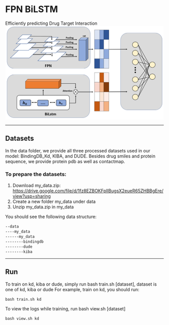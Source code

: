 # FPN BiLSTM
Efficiently predicting Drug Target Interaction
![avatar](./Image/fpn_lstm.png)
***
## Datasets
In the data folder, we provide all three 
processed datasets used in our model: 
BindingDB_Kd, KIBA, and DUDE. Besides drug smiles
and protein sequence, we provide protein pdb
as well as contactmap.

### To prepare the datasets:

1. Download my_data.zip: https://drive.google.com/file/d/1fz8EZBOKFplIBugsX2eueR65ZHBBgEre/view?usp=sharing
2. Create a new folder my_data under data  
3. Unzip my_data.zip in my_data  

You should see the following data structure:
```angular2html
--data
----my_data
------my_data
--------bindingdb
--------dude
--------kiba
```
***
## Run
To train on kd, kiba or dude, simply run
bash train.sh [dataset], dataset is one of kd, kiba or dude
For example, train on kd, you should run:
```shell
bash train.sh kd
```
To view the logs while training, run bash view.sh [dataset]
```shell
bash view.sh kd
```


